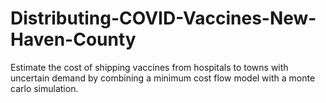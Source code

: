# Distributing-COVID-Vaccines-New-Haven-County
Estimate the cost of shipping vaccines from hospitals to towns with uncertain demand by combining a minimum cost flow model with a monte carlo simulation.
